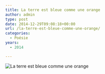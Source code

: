 ```yaml
---
title: La terre est bleue comme une orange
author: admin
type: post
date: 2014-12-29T09:08:18+00:00
url: /la-terre-est-bleue-comme-une-orange/
categories:
  - Poésie
years:
  - 2014

---
```

![La terre est bleue comme une orange](./La-terre-est-bleue-comme-une-orange.jpg)